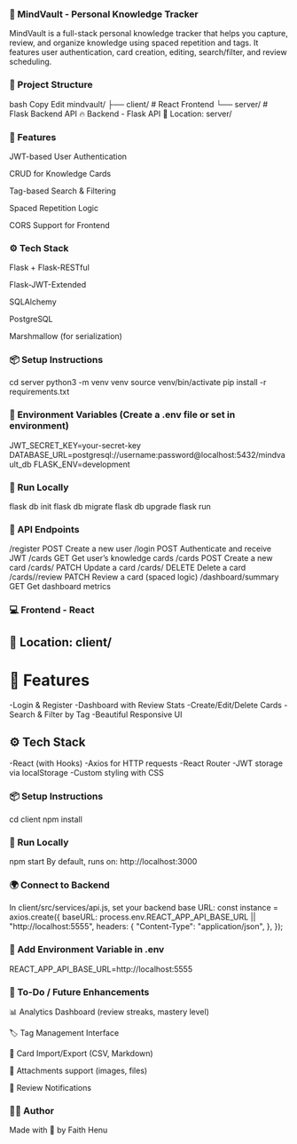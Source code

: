 ### 🧠 MindVault - Personal Knowledge Tracker
MindVault is a full-stack personal knowledge tracker that helps you capture, review, and organize knowledge using spaced repetition and tags. It features user authentication, card creation, editing, search/filter, and review scheduling.

### 📁 Project Structure
bash
Copy
Edit
mindvault/
├── client/         # React Frontend
└── server/         # Flask Backend API
🔥 Backend - Flask API
📍 Location: server/
### 🚀 Features
JWT-based User Authentication

CRUD for Knowledge Cards

Tag-based Search & Filtering

Spaced Repetition Logic

CORS Support for Frontend

### ⚙️ Tech Stack
Flask + Flask-RESTful

Flask-JWT-Extended

SQLAlchemy

PostgreSQL

Marshmallow (for serialization)

### 📦 Setup Instructions
cd server
python3 -m venv venv
source venv/bin/activate
pip install -r requirements.txt
### 🔑 Environment Variables (Create a .env file or set in environment)
JWT_SECRET_KEY=your-secret-key
DATABASE_URL=postgresql://username:password@localhost:5432/mindvault_db
FLASK_ENV=development
### 🔧 Run Locally
flask db init
flask db migrate
flask db upgrade
flask run
### 📮 API Endpoints
/register	POST	Create a new user
/login	POST	Authenticate and receive JWT
/cards	GET	Get user’s knowledge cards
/cards	POST	Create a new card
/cards/<id>	PATCH	Update a card
/cards/<id>	DELETE	Delete a card
/cards/<id>/review	PATCH	Review a card (spaced logic)
/dashboard/summary	GET	Get dashboard metrics


### 💻 Frontend - React
## 📍 Location: client/
# 🎯 Features
-Login & Register
-Dashboard with Review Stats
-Create/Edit/Delete Cards
-Search & Filter by Tag
-Beautiful Responsive UI

## ⚙️ Tech Stack
-React (with Hooks)
-Axios for HTTP requests
-React Router
-JWT storage via localStorage
-Custom styling with CSS

### 📦 Setup Instructions
cd client
npm install
### 🔧 Run Locally
npm start
By default, runs on: http://localhost:3000

### 🌍 Connect to Backend
In client/src/services/api.js, set your backend base URL:
const instance = axios.create({
  baseURL: process.env.REACT_APP_API_BASE_URL || "http://localhost:5555",
  headers: {
    "Content-Type": "application/json",
  },
});
### 🔑 Add Environment Variable in .env
REACT_APP_API_BASE_URL=http://localhost:5555


### 📌 To-Do / Future Enhancements
📊 Analytics Dashboard (review streaks, mastery level)

🏷️ Tag Management Interface

📂 Card Import/Export (CSV, Markdown)

📎 Attachments support (images, files)

🔔 Review Notifications

### 🧑‍💻 Author
Made with 💙 by Faith Henu

